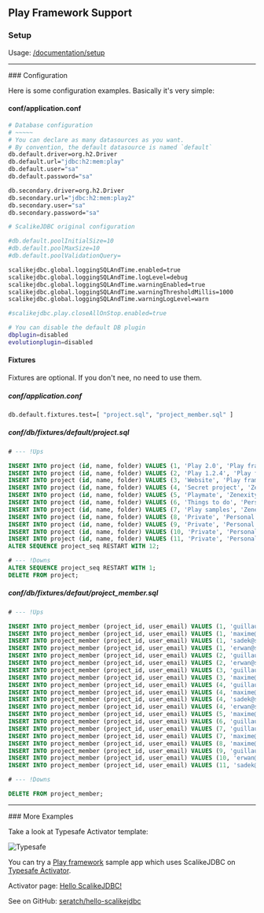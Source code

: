 ## Play Framework Support

### Setup

Usage: [/documentation/setup](/documentation/setup.html)

<hr/>
### Configuration

Here is some configuration examples. Basically it's very simple:

#### conf/application.conf

```sh
# Database configuration
# ~~~~~
# You can declare as many datasources as you want.
# By convention, the default datasource is named `default`
db.default.driver=org.h2.Driver
db.default.url="jdbc:h2:mem:play"
db.default.user="sa"
db.default.password="sa"

db.secondary.driver=org.h2.Driver
db.secondary.url="jdbc:h2:mem:play2"
db.secondary.user="sa"
db.secondary.password="sa"

# ScalikeJDBC original configuration

#db.default.poolInitialSize=10
#db.default.poolMaxSize=10
#db.default.poolValidationQuery=

scalikejdbc.global.loggingSQLAndTime.enabled=true
scalikejdbc.global.loggingSQLAndTime.logLevel=debug
scalikejdbc.global.loggingSQLAndTime.warningEnabled=true
scalikejdbc.global.loggingSQLAndTime.warningThresholdMillis=1000
scalikejdbc.global.loggingSQLAndTime.warningLogLevel=warn

#scalikejdbc.play.closeAllOnStop.enabled=true

# You can disable the default DB plugin
dbplugin=disabled
evolutionplugin=disabled
```

#### Fixtures

Fixtures are optional. If you don't nee, no need to use them.

##### conf/application.conf

```sh
db.default.fixtures.test=[ "project.sql", "project_member.sql" ]
```

##### conf/db/fixtures/default/project.sql

```sql
# --- !Ups

INSERT INTO project (id, name, folder) VALUES (1, 'Play 2.0', 'Play framework');
INSERT INTO project (id, name, folder) VALUES (2, 'Play 1.2.4', 'Play framework');
INSERT INTO project (id, name, folder) VALUES (3, 'Website', 'Play framework');
INSERT INTO project (id, name, folder) VALUES (4, 'Secret project', 'Zenexity');
INSERT INTO project (id, name, folder) VALUES (5, 'Playmate', 'Zenexity');
INSERT INTO project (id, name, folder) VALUES (6, 'Things to do', 'Personal');
INSERT INTO project (id, name, folder) VALUES (7, 'Play samples', 'Zenexity');
INSERT INTO project (id, name, folder) VALUES (8, 'Private', 'Personal');
INSERT INTO project (id, name, folder) VALUES (9, 'Private', 'Personal');
INSERT INTO project (id, name, folder) VALUES (10, 'Private', 'Personal');
INSERT INTO project (id, name, folder) VALUES (11, 'Private', 'Personal');
ALTER SEQUENCE project_seq RESTART WITH 12;

# --- !Downs
ALTER SEQUENCE project_seq RESTART WITH 1;
DELETE FROM project;
```

##### conf/db/fixtures/defaut/project_member.sql

```sql
# --- !Ups

INSERT INTO project_member (project_id, user_email) VALUES (1, 'guillaume@sample.com');
INSERT INTO project_member (project_id, user_email) VALUES (1, 'maxime@sample.com');
INSERT INTO project_member (project_id, user_email) VALUES (1, 'sadek@sample.com');
INSERT INTO project_member (project_id, user_email) VALUES (1, 'erwan@sample.com');
INSERT INTO project_member (project_id, user_email) VALUES (2, 'guillaume@sample.com');
INSERT INTO project_member (project_id, user_email) VALUES (2, 'erwan@sample.com');
INSERT INTO project_member (project_id, user_email) VALUES (3, 'guillaume@sample.com');
INSERT INTO project_member (project_id, user_email) VALUES (3, 'maxime@sample.com');
INSERT INTO project_member (project_id, user_email) VALUES (4, 'guillaume@sample.com');
INSERT INTO project_member (project_id, user_email) VALUES (4, 'maxime@sample.com');
INSERT INTO project_member (project_id, user_email) VALUES (4, 'sadek@sample.com');
INSERT INTO project_member (project_id, user_email) VALUES (4, 'erwan@sample.com');
INSERT INTO project_member (project_id, user_email) VALUES (5, 'maxime@sample.com');
INSERT INTO project_member (project_id, user_email) VALUES (6, 'guillaume@sample.com');
INSERT INTO project_member (project_id, user_email) VALUES (7, 'guillaume@sample.com');
INSERT INTO project_member (project_id, user_email) VALUES (7, 'maxime@sample.com');
INSERT INTO project_member (project_id, user_email) VALUES (8, 'maxime@sample.com');
INSERT INTO project_member (project_id, user_email) VALUES (9, 'guillaume@sample.com');
INSERT INTO project_member (project_id, user_email) VALUES (10, 'erwan@sample.com');
INSERT INTO project_member (project_id, user_email) VALUES (11, 'sadek@sample.com');

# --- !Downs

DELETE FROM project_member;
```

<hr/>
### More Examples

Take a look at Typesafe Activator template:

![Typesafe](images/typesafe.png)

You can try a [Play framework](http://www.playframework.com/) sample app which uses ScalikeJDBC on [Typesafe Activator](http://typesafe.com/activator).

Activator page: [Hello ScalikeJDBC!](http://typesafe.com/activator/template/scalikejdbc-activator-template)

See on GitHub: [seratch/hello-scalikejdbc](https://github.com/seratch/hello-scalikejdbc)
